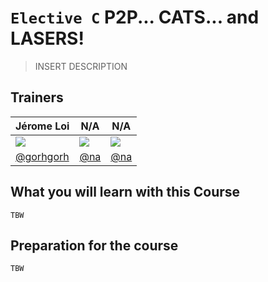 # `Elective C` P2P... CATS... and LASERS!

> INSERT DESCRIPTION

## Trainers

| **Jérome Loi**                                   	| **N/A**                              	| **N/A**                      	|
|-------------------------------------------------------	|--------------------------------------	|------------------------------	|
| ![](https://avatars3.githubusercontent.com/u/288803) 	| ![](https://avatars1.githubusercontent.com/u/583231)                             	| ![](https://avatars1.githubusercontent.com/u/583231)                     	|
| [@gorhgorh](https://github.com/gorhgorh/)                         	| [@na](https://github.com/na)         	| [@na](https://github.com/na) 	|

## What you will learn with this Course

`TBW`

## Preparation for the course

`TBW`
